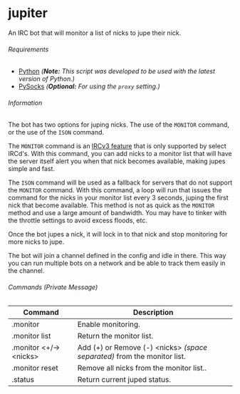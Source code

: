 # jupiter
An IRC bot that will monitor a list of nicks to jupe their nick.

###### Requirements
* [Python](https://www.python.org/downloads/) *(**Note:** This script was developed to be used with the latest version of Python.)*
* [PySocks](https://pypi.python.org/pypi/PySocks) *(**Optional:** For using the `proxy` setting.)*

###### Information
The bot has two options for juping nicks. The use of the `MONITOR` command, or the use of the `ISON` command.

The `MONITOR` command is an [IRCv3 feature](http://ircv3.net/specs/core/monitor-3.2.html) that is only supported by select IRCd's. With this command, you can add nicks to a monitor list that will have the server itself alert you when that nick becomes available, making jupes simple and fast.

The `ISON` command will be used as a fallback for servers that do not support the `MONITOR` command. With this command, a loop will run that issues the command for the nicks in your monitor list every 3 seconds, juping the first nick that become available. This method is not as quick as the `MONITOR` method and use a large amount of bandwidth. You may have to tinker with the throttle settings to avoid excess floods, etc.

Once the bot jupes a nick, it will lock in to that nick and stop monitoring for more nicks to jupe.

The bot will join a channel defined in the config and idle in there. This way you can run multiple bots on a network and be able to track them easily in the channel.

###### Commands *(Private Message)*
| Command | Description |
| --- | --- |
| .monitor | Enable monitoring. |
| .monitor list | Return the monitor list. |
| .monitor <+/-> \<nicks> | Add (+) or Remove (-) \<nicks> *(space separated)* from the monitor list. |
| .monitor reset | Remove all nicks from the monitor list.. |
| .status | Return current juped status. |